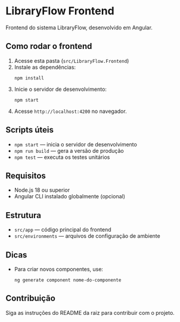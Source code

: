 # LibraryFlow Frontend

Frontend do sistema LibraryFlow, desenvolvido em Angular.

## Como rodar o frontend

1. Acesse esta pasta (`src/LibraryFlow.Frontend`)
2. Instale as dependências:
   ```
   npm install
   ```
3. Inicie o servidor de desenvolvimento:
   ```
   npm start
   ```
4. Acesse `http://localhost:4200` no navegador.

## Scripts úteis

- `npm start` — inicia o servidor de desenvolvimento
- `npm run build` — gera a versão de produção
- `npm test` — executa os testes unitários

## Requisitos

- Node.js 18 ou superior
- Angular CLI instalado globalmente (opcional)

## Estrutura

- `src/app` — código principal do frontend
- `src/environments` — arquivos de configuração de ambiente

## Dicas

- Para criar novos componentes, use:
  ```
  ng generate component nome-do-componente
  ```

## Contribuição

Siga as instruções do README da raiz para contribuir com o projeto.